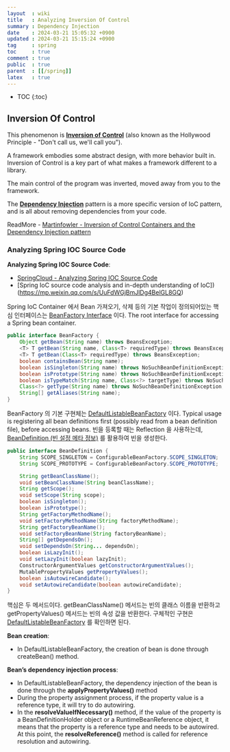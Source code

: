 ```yaml
---
layout  : wiki
title   : Analyzing Inversion Of Control
summary : Dependency Injection
date    : 2024-03-21 15:05:32 +0900
updated : 2024-03-21 15:15:24 +0900
tag     : spring
toc     : true
comment : true
public  : true
parent  : [[/spring]]
latex   : true
---
```

* TOC
{:toc}

## Inversion Of Control

This phenomenon is __[Inversion of Control](https://martinfowler.com/bliki/InversionOfControl.html)__ (also known as the Hollywood Principle - "Don't call us, we'll call you").

A framework embodies some abstract design, with more behavior built in. Inversion of Control is a key part of what makes a framework different to a library.

The main control of the program was inverted, moved away from you to the framework.

The __[Dependency Injection](https://baekjungho.github.io/wiki/spring/spring-di/)__ pattern is a more specific version of IoC pattern, and is all about removing dependencies from your code.

ReadMore - [Martinfowler - Inversion of Control Containers and the Dependency Injection pattern](https://martinfowler.com/articles/injection.html#InversionOfControl)

### Analyzing Spring IOC Source Code

__Analyzing Spring IOC Source Code__:
- [SpringCloud - Analyzing Spring IOC Source Code](https://www.springcloud.io/post/2023-07/spring-ioc/#gsc.tab=0)
- [Spring IoC source code analysis and in-depth understanding of IoC])(https://mp.weixin.qq.com/s/UuFdWGjBmJlDg4BelGL8GQ)

Spring IoC Container 에서 Bean 가져오기, 삭제 등의 기본 작업이 정의되어있는 핵심 인터페이스는 [BeanFactory Interface](https://docs.spring.io/spring-framework/docs/current/javadoc-api/org/springframework/beans/factory/BeanFactory.html) 이다. The root interface for accessing a Spring bean container.

```java
public interface BeanFactory {
    Object getBean(String name) throws BeansException;
    <T> T getBean(String name, Class<T> requiredType) throws BeansException;
    <T> T getBean(Class<T> requiredType) throws BeansException;
    boolean containsBean(String name);
    boolean isSingleton(String name) throws NoSuchBeanDefinitionException;
    boolean isPrototype(String name) throws NoSuchBeanDefinitionException;
    boolean isTypeMatch(String name, Class<?> targetType) throws NoSuchBeanDefinitionException;
    Class<?> getType(String name) throws NoSuchBeanDefinitionException;
    String[] getAliases(String name);
}
```

BeanFactory 의 기본 구현체는 [DefaultListableBeanFactory](https://docs.spring.io/spring-framework/docs/current/javadoc-api/org/springframework/beans/factory/support/DefaultListableBeanFactory.html) 이다. Typical usage is registering all bean definitions first (possibly read from a bean definition file), before accessing beans.
빈을 등록할 때는 Reflection 을 사용하는데, [BeanDefinition (빈 설정 메타 정보)](https://baekjungho.github.io/wiki/spring/spring-di/#beandefinition) 를 활용하여 빈을 생성한다.

```java
public interface BeanDefinition {
    String SCOPE_SINGLETON = ConfigurableBeanFactory.SCOPE_SINGLETON;
    String SCOPE_PROTOTYPE = ConfigurableBeanFactory.SCOPE_PROTOTYPE;

    String getBeanClassName();
    void setBeanClassName(String beanClassName);
    String getScope();
    void setScope(String scope);
    boolean isSingleton();
    boolean isPrototype();
    String getFactoryMethodName();
    void setFactoryMethodName(String factoryMethodName);
    String getFactoryBeanName();
    void setFactoryBeanName(String factoryBeanName);
    String[] getDependsOn();
    void setDependsOn(String... dependsOn);
    boolean isLazyInit();
    void setLazyInit(boolean lazyInit);
    ConstructorArgumentValues getConstructorArgumentValues();
    MutablePropertyValues getPropertyValues();
    boolean isAutowireCandidate();
    void setAutowireCandidate(boolean autowireCandidate);
}
```

핵심은 두 메서드이다. getBeanClassName() 메서드는 빈의 클래스 이름을 반환하고 getPropertyValues() 메서드는 빈의 속성 값을 반환한다.
구체적인 구현은 [DefaultListableBeanFactory](https://docs.spring.io/spring-framework/docs/current/javadoc-api/org/springframework/beans/factory/support/DefaultListableBeanFactory.html) 를 확인하면 된다.

__Bean creation__:
- In DefaultListableBeanFactory, the creation of bean is done through createBean() method.

__Bean’s dependency injection process__:
- In DefaultListableBeanFactory, the dependency injection of the bean is done through the __applyPropertyValues()__ method
- During the property assignment process, if the property value is a reference type, it will try to do autowiring.
- In the __resolveValueIfNecessary()__ method, if the value of the property is a BeanDefinitionHolder object or a RuntimeBeanReference object, it means that the property is a reference type and needs to be autowired. At this point, the __resolveReference()__ method is called for reference resolution and autowiring.

